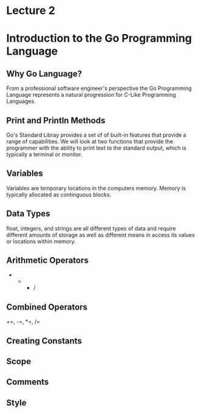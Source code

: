 # Lecture 2

# Introduction to the Go Programming Language

## Why Go Language?
From a professional software engineer's perspective the Go Programming Language represents a natural progression for C-Like Programming Languages.

## Print and Println Methods
Go's Standard Libray provides a set of of built-in features that provide a range of capabilities. We will look at two functions that provide the programmer with the ability to print text to the standard output, which is typically a terminal or monitor. 

## Variables 
Variables are temporary locations in the computers memory. Memory is typically allocated as continguous blocks.

## Data Types
float, integers, and strings are all different types of data and require different amounts of storage as well as different means in access its values or locations within memory.

## Arithmetic Operators
+ - * /

## Combined Operators
+=, -=, *=, /=

## Creating Constants
## Scope
## Comments
## Style

